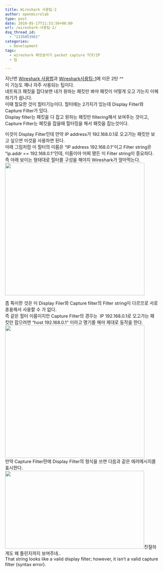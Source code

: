 ```yaml
---
title: Wireshark 사용팁-2
author: openmicrolab
type: post
date: 2010-05-17T11:53:50+00:00
url: /wireshark-사용팁-2/
dsq_thread_id:
  - "1135853561"
categories:
  - Development
tags:
  - wireshark 패킷분석기 packet capture TCP/IP
  - 팁

---
```

<span style="font-size: 11pt;">지난번 <a title="[http://liketheocean.tistory.com/entry/Wireshark-사용법]로 이동합니다." target="_blank" href="http://liketheocean.tistory.com/entry/Wireshark-%EC%82%AC%EC%9A%A9%EB%B2%95">Wireshark 사용법</a>과 <span style="color: rgb(0, 0, 0);"><a title="[http://Wireshark 사용팁-1]로 이동합니다." target="_blank" href="http://Wireshark%20%EC%82%AC%EC%9A%A9%ED%8C%81-1"><a title="[http://liketheocean.tistory.com/entry/Wireshark-사용팁-1]로 이동합니다." target="_blank" href="http://liketheocean.tistory.com/entry/Wireshark-%EC%82%AC%EC%9A%A9%ED%8C%81-1">Wireshark사용팁-1</a></a></span>에 이은 2탄 ^^</span>  
<span style="font-size: 11pt;">이 기능도 꽤나 자주 사용되는 팁이다.</span>  
<span style="font-size: 11pt;">네트워크 패킷을 잡다보면 내가 원하는 패킷만 봐야 패킷이 어떻게 오고 가는지 이해하기가 쉽니다.</span>  
<span style="font-size: 11pt;">이때 필요한 것이 필터기능이다. 필터에는 2가지가 있는데 Display Filter와 Capture Filter가 있다.</span>  
<span style="font-size: 11pt;">Display filter는 패킷을 다 잡고 원하는 패킷만 filtering해서 보여주는 것이고, Capture Filter는 패킷을 잡을때 필터링을 해서 패킷을 잡는것이다. </span>

<span style="font-size: 11pt;">이것이 Display Filter인데 만약 IP address가 192.168.0.1로 오고가는 패킷만 보고 싶으면 이것을 사용하면 된다.</span>  
<span style="font-size: 11pt;">아래 그림처럼 이 필터의 이름은 &#8220;IP address 192.168.0.1&#8243;이고 Filter string은 &#8220;ip.addr == 192.168.0.1&#8243;인데, 이름이야 어찌 됐든 이 Filter string이 중요하다. 즉 아래 보이는 형태대로 필터를 구성을 해야지 Wireshark가 알아먹는다.</span>  
<span style="font-size: 11pt;"><img loading="lazy" src="/images/1/cfile25.uf.19305E0F4BF12C5F0634C8.jpg" class="aligncenter" width="458" height="434" alt="" filename="Wireshark_4.jpg" filemime="image/jpeg" /></span>

<span style="font-size: 11pt;">좀 특이한 것은 이 Display Filer와 Capture filter의 Filter string이 다르므로 서로 혼용해서 사용할 수 가 없다. </span>  
<span style="font-size: 11pt;">즉 같은 필터 이름이지만 Capture Filter의 경우는&nbsp; IP 192.168.0.1로 오고가는 패킷만 잡으려면 &#8220;host 192.168.0.1&#8221; 이라고 명기를 해야 제대로 동작을 한다.</span>  
<span style="font-size: 11pt;"><img loading="lazy" src="/images/1/cfile25.uf.1841571C4BF12D3EE00DC1.jpg" class="aligncenter" width="458" height="434" alt="" filename="Wireshark_3.jpg" filemime="image/jpeg" /></span>  
<span style="font-size: 11pt;">만약 Capture Filter란에 Display Filter의 형식을 쓰면 다음과 같은 에러메시지를 표시한다.</span>  
<span style="font-size: 11pt;"><img loading="lazy" src="/images/1/cfile1.uf.1561D11A4BF12DE949EAFF.jpg" class="aligncenter" width="457" height="255" alt="" filename="Wireshark_5.jpg" filemime="image/jpeg" /></span><span style="font-size: 11pt;">친절하게도 왜 틀린지까지 보여주네..</span>  
<span style="font-size: 11pt;">That string looks like a valid display filter; however, it isn&#8217;t a valid</span> <span style="font-size: 11pt;"></span><span style="font-size: 11pt;">capture filter (syntax error).</span>

<span style="font-size: 11pt;">&nbsp;</span>

<span style="font-size: 11pt;">&nbsp;</span>